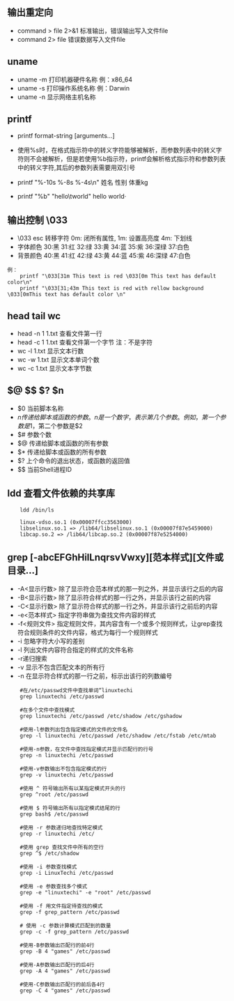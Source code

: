 ## 输出重定向

* command > file 2>&1 标准输出，错误输出写入文件file
* command 2> file 错误数据写入文件file

## uname

* uname -m 打印机器硬件名称 例：x86_64
* uname -s 打印操作系统名称 例：Darwin
* uname -n 显示网络主机名称

## printf

* printf  format-string  [arguments...]

* 使用%s时，在格式指示符中的转义字符能够被解析，而参数列表中的转义字符则不会被解析，但是若使用%b指示符，printf会解析格式指示符和参数列表中的转义字符,其后的参数列表需要用双引号

* printf "%-10s %-8s %-4s\n"  姓名  性别  体重kg

* printf "%b" "hello\tworld"  hello world·

## 输出控制 \033

- \033 esc 转移字符 0m: 闭所有属性, 1m: 设置高亮度 4m: 下划线
- 字体颜色 30:黑 31:红 32:绿 33:黄 34:蓝 35:紫 36:深绿 37:白色
- 背景颜色 40:黑 41:红 42:绿 43:黄 44:蓝 45:紫 46:深绿 47:白色

```
例：
    printf "\033[31m This text is red \033[0m This text has default color\n"
    printf "\033[31;43m This text is red with rellow background \033[0mThis text has default color \n"
```

## head tail wc
- head -n 1 1.txt 查看文件第一行
- head -c 1 1.txt 查看文件第一个字节 注：不是字符
- wc -l 1.txt 显示文本行数
- wc -w 1.txt 显示文本单词个数
- wc -c 1.txt 显示文本字节数

## $@ $$ $? $n 
- $0 当前脚本名称
- $n 传递给脚本或函数的参数。n 是一个数字，表示第几个参数。例如，第一个参数是$1，第二个参数是$2
- $# 参数个数
- $@ 传递给脚本或函数的所有参数
- $* 传递给脚本或函数的所有参数
- $? 上个命令的退出状态，或函数的返回值
- $\$ 当前Shell进程ID

## ldd 查看文件依赖的共享库
```
    ldd /bin/ls

    linux-vdso.so.1 (0x00007ffcc3563000)
    libselinux.so.1 => /lib64/libselinux.so.1 (0x00007f87e5459000)
    libcap.so.2 => /lib64/libcap.so.2 (0x00007f87e5254000)
```

## grep [-abcEFGhHilLnqrsvVwxy][范本样式][文件或目录...]
- -A<显示行数> 除了显示符合范本样式的那一列之外，并显示该行之后的内容
- -B<显示行数> 除了显示符合样式的那一行之外，并显示该行之前的内容
- -C<显示行数> 除了显示符合样式的那一行之外，并显示该行之前后的内容
- -e<范本样式> 指定字符串做为查找文件内容的样式
- -f<规则文件> 指定规则文件，其内容含有一个或多个规则样式，让grep查找符合规则条件的文件内容，格式为每行一个规则样式
- -i 忽略字符大小写的差别
- -l 列出文件内容符合指定的样式的文件名称
- -r递归搜索
- -v 显示不包含匹配文本的所有行
- -n 在显示符合样式的那一行之前，标示出该行的列数编号
```
    #在/etc/passwd文件中查找单词“linuxtechi
    grep linuxtechi /etc/passwd 

    #在多个文件中查找模式
    grep linuxtechi /etc/passwd /etc/shadow /etc/gshadow

    #使用-l参数列出包含指定模式的文件的文件名  
    grep -l linuxtechi /etc/passwd /etc/shadow /etc/fstab /etc/mtab

    #使用-n参数，在文件中查找指定模式并显示匹配行的行号
    grep -n linuxtechi /etc/passwd

    #使用-v参数输出不包含指定模式的行
    grep -v linuxtechi /etc/passwd

    #使用 ^ 符号输出所有以某指定模式开头的行
    grep ^root /etc/passwd

    #使用 $ 符号输出所有以指定模式结尾的行
    grep bash$ /etc/passwd

    #使用 -r 参数递归地查找特定模式
    grep -r linuxtechi /etc/

    #使用 grep 查找文件中所有的空行
    grep ^$ /etc/shadow

    #使用 -i 参数查找模式
    grep -i LinuxTechi /etc/passwd

    #使用 -e 参数查找多个模式
    grep -e "linuxtechi" -e "root" /etc/passwd

    #使用 -f 用文件指定待查找的模式
    grep -f grep_pattern /etc/passwd

    # 使用 -c 参数计算模式匹配到的数量
    grep -c -f grep_pattern /etc/passwd

    #使用-B参数输出匹配行的前4行
    grep -B 4 "games" /etc/passwd

    #使用-A参数输出匹配行的后4行
    grep -A 4 "games" /etc/passwd

    #使用-C参数输出匹配行的前后各4行
    grep -C 4 "games" /etc/passwd
```
